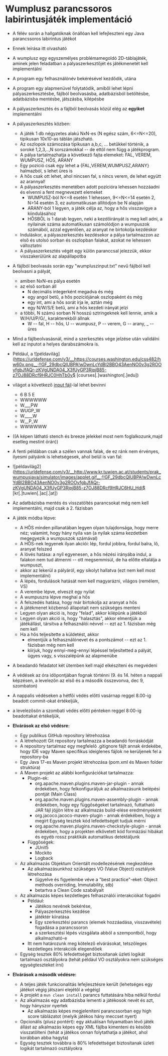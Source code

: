 # Wumplusz parancssoros labirintusjáték implementáció

* A félév során a hallgatóknak önállóan kell lefejleszteni egy Java parancssoros labirintus játékot
* Ennek leírása itt olvasható
* A wumplusz egy egyszemélyes problémamegoldó 2D-táblajáték, aminek jelen feladatban a pályaszerkesztőjét és játékmenetét kell implementálni
* A program egy felhasználónév bekérésével kezdődik, utána
* A program egy alapmenüvel folytatódik, amiből lehet lépni pályaszerkesztésbe, fájlból beolvasásba, adatbázisból betöltésbe, adatbázisba mentésbe,  játszásba, kilépésbe
* A pályaszerkesztés és a fájlból beolvasás közül elég az **egyiket** implementálni
* A pályaszerkesztés közben:
    * A játék 1 db négyzetes alakú NxN-es (N egész szám,  6<=N<=20), tipikusan 10x10-as táblán játszható.
    * Az oszlopok számozása tipikusan a,b,c, ... betûkkel történik, a soroké 1,2,3,..,N sorszámokkal -- de ettõl nem függ a játékprogram.
    * A pálya tartalmazhatja a következő fajta elemeket: FAL, VEREM, WUMPUSZ, HŐS, ARANY
    * Egy pozició csak egy lehet a {FAL,VEREM,WUMPUSZ,ARANY} halmazból, s lehet üres is
    * A hős csak ott lehet, ahol nincsen fal, s nincs verem, de lehet együtt az arannyal!
    * A pályaszerkesztés menetében adott pozícióra lehessen hozzáadni és elvenni a fent megnevezett elemeket
        * WUMPUSZ-ból N<=8 esetén 1 lehessen, 9<=N<=14 esetén 2, N>14 esetén 3, ez automatikusan állítódjon be N alapján
        * ARANY-ból 1 legyen, a játék célja az, hogy a hős visszavigye a kiindulásához
        * HŐSBŐL is 1 darab legyen, neki a kezdőirányát is meg kell adni, a nyilainak száma automatikusan számolódjon a wumpuszok számából, azzal egyenlően, az aranyat ne birtokolja kezdéskor
    * Induláskor, a pályaszerkesztés kezdésekor a pálya tartalmazzon az első és utolsó sorban és oszlopban falakat, azokat ne lehessen változtatni
    * A pályaszerkesztés végét egy külön paranccsal jelezzük, ekkor visszakerülünk az alapállapotba
* A fájlból beolvasás során egy "wumpluszinput.txt" nevű fájlból kell beolvasni a pályát,
    * amiben NxN-es pálya esetén
    * az első sorban áll
        * N decimális integerként megadva és még
        * egy angol betű, a hős pozíciójának oszlopaként és még
        * egy int, ami a hős sorát írja le, aztán még
        * egy N/W/S/E betű, ami a hős kezdeti irányát jelzi
    * a többi, N számú sorban N hosszú sztringeknek kell lennie, amik a W/H/U/P/G/_ karakterekből állnak
        * W -- fal, H -- hős, U -- wumpusz, P -- verem, G -- arany, _ -- üres
* Mind a fájlbeolvasásnál, mind a szerkesztés vége jelzése után validálni kell az inputot a helyes darabszámokra is.
* Például, a ![példavilág](https://urldefense.com/v3/__https://courses.washington.edu/css482/hw60x.png__;!!GF_29dbcQIUBPA!wDwnLcYdBl2BBO43AenNO0v3g2ROOyfgbJfAQr-zKVgUNDA04_X3fUyGP3RjpjB85-z7OJ88DRcf9HRJC0HhTb0y$ [courses[.]washington[.]edu])
* világot a következő [input fájl](wumpuszinput.txt)-lal lehet bevinni
    * 6 B 5 E
    * WWWWWW
    * W___PW
    * WUGP_W
    * W____W
    * W__P_W
    * WWWWWW
* ((A képen látható stench és breeze jelekkel most nem foglalkozunk,majd esetleg mestint órán))
* A fenti példában csak a szélen vannak falak, de ez ránk nem érvényes, ilyesmi pályáink is lehetségesek, ahol belül is van fal:
*  ![példavilág2](https://urldefense.com/v3/__http://www.kr.tuwien.ac.at/students/prak_wumpusjava/simulator/images/applet.gif__;!!GF_29dbcQIUBPA!wDwnLcYdBl2BBO43AenNO0v3g2ROOyfgbJfAQr-zKVgUNDA04_X3fUyGP3RjpjB85-z7OJ88DRcf9HRJC6HU_Hdi$ [kr[.]tuwien[.]ac[.]at])
* Az adatbázisba mentés és visszatöltés parancsokat még nem kell implementálni, majd csak a 2. fázisban
* A játék módba lépve:
    * A HŐS minden pillanatában legyen olyan tulajdonsága, hogy merre néz; valamint, hogy hány nyila van (a nyilak száma kezdetben megegyezik a wumpuszok számával)
    * A HŐS-nek legyenek ilyan akciói: lép, fordul jobbra, fordul balra, lő, aranyat felszed
    * A lövés hatása: a nyíl egyenesen, a hős nézési irányába indul, a falakon nem tud átmenni -- ott megsemmisül, de ha előtte eltalálja a wumpuszt,
    * akkor az lekerül a pályáról, egy sikolyt hallatva (ezt nem kell most implementálni)
    * A lépés, fordulások hatását nem kell magyarázni, világos (remélem, VS)
    * A verembe lépve, elveszit egy nyilat
    * A wumpuszra lépve meghal a hős
    * A felszedés hatása, hogy már birtokolja az aranyat a hős
    * A játékmenet közbenső állapotait nem szükséges menteni
    * Legyen olyan akció is, hogy "felad", akkor kilépünk a játékból
    * Legyen olyan akció is, hogy "halasztás", akkor elmentjük a játékállást, társítva a felhasználói névvel -- ezt az 1. fázisban még nem kell
    * Ha a hős teljesítette a küldetést, akkor
        * elmentjük a felhasználónevet és a pontszámot -- ezt az 1. fázisban még nem kell
        * kiírjuk, hogy ennyi-meg-ennyi lépéssel teljesítetted a pályát, ügyes vagy, s visszalépünk az alapmenübe


* A beadandó feladatot két ütemben kell majd elkészíteni és megvédeni
* A védések az óra idõpontjában fognak történni (9. és 14. héten a nappali képzésen, a levelezőn az első és a második összevonva, dec 9, szombaton)
* A nappalis védéseken a hétfői védés előtti vasárnap reggel 8.00-ig beadott commit-okat értékeljük,
* a levelezősön a szombati védés előtti pénteken reggel 8:00-ig beadottakat értékeljük,
* **Elvárások az elsõ védésre:**
    * Egy publikus GitHub repository létrehozása
    * A létrehozott Git repository tartalmazza a beadandó forráskódját
    * A repository tartalmaz egy megfelelõ .gitignore fájlt annak érdekébe, hogy IDE vagy Maven specifikus ideiglenes fájlok ne kerüljenek fel a repository-ba
    * Egy Java 17-es Maven projekt létrehozása (pom.xml és Maven folder struktúra)
    * A Maven projekt az alábbi konfigurációkat tartalmazza:
        * Plugin-ek:
            * org.apache.maven.plugins.maven-jar-plugin - annak érdekében, hogy felkonfiguráljuk az alkalmazásunk belépési pontját (Main Class)
            * org.apache.maven.plugins.maven-assembly-plugin - annak érdekében, hogy egy függõségeket tartalmazó, futtatható JAR fájl jöjjön létre az alkalmazás build-elése eredményeként
            * org.jacoco.jacoco-maven-plugin - annak érdekében, hogy a megírt Egység tesztek kód lefedettségét tudjuk mérni
            * org.apache.maven.plugins.maven-checkstyle-plugin - annak érdekében, hogy a projekten elkövetett kód formázási hibákat és egyéb rossz praktikák automatikus detektáljunk
        * Függõségek:
            * JUnit5
            * Mockito
            * Logback
    * Az alkalmazás Objektum Orientált modellezésének megkezdése
        * Az alkalmazásunkhoz szükséges VO (Value Object) osztályok létrehozása
            * (ügyelve és figyelembe véve a "best practice"-eket: Object methods overriding, Immutability, stb)
            * betartva a Clean Code szabályait
    * Az alkalmazás képes kezdetleges felhasználói interakciókat fogadni
        * Például:
            * Játékos nevének bekérése,
            * Pályaszerkesztés kezdése
            * játéktér kiiratása
            * Egy szerkesztési parancs (elemek hozzáadása, visszavétele) fogadása a parancssoron
            * a szerkesztési lépés vizsgálata abból a szempontból, hogy alkalmazható-e
        * Itt nem határozunk meg kötelezõ elvárásokat, tetszõleges kezdetleges interakciók elegendõek
    * Egység tesztek 80% lefedettséget biztosítanak üzleti logikát tartalmazó osztályokra (tehát például VO osztályokra nem szükséges egységteszteket írni)
* **Elvárások a második védésre:**
    * A teljes játék funkcionalitás lefejlesztésre került (lehetséges egy játékot végig játszani elejétõl a végéig)
    * A projekt a `mvn clean install` parancs futtatására hiba nélkül fordul
    * Az alkalmazás egy adatbázisba lementi a játékosok nevét és azt, hogy hányszor nyertek
        * Az alkalmazás képes megjeleníteni parancssorban egy high score táblázatot (melyik játékos hány meccset nyert)
    * Opcionális (plusz pontért): egy aktuálisan folyamatban lévõ játék állást az alkalmazás képes egy XML fájlba kimenteni és késõbb visszatölteni (tehát a játékos onnan folytathatja a játékot, ahol korábban abba hagyta)
    * Egység tesztek továbbra is 80% lefedettséget biztosítanak üzleti logikát tartalmazó osztályokra
